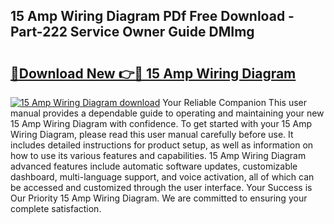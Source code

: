 ## 15 Amp Wiring Diagram PDf Free Download - Part-222 Service Owner Guide DMImg

# <h2><a href="http://dfighz7.blite.top/?on=15+Amp+Wiring+Diagram">🔗Download New 👉🔴 15 Amp Wiring Diagram</a></h2>

[![15 Amp Wiring Diagram download](https://i.imgur.com/lujVjoI.png)](http://dfighz7.blite.top/?on=15+Amp+Wiring+Diagram)
Your Reliable Companion This user manual provides a dependable guide to operating and maintaining your new 15 Amp Wiring Diagram with confidence. To get started with your 15 Amp Wiring Diagram, please read this user manual carefully before use. It includes detailed instructions for product setup, as well as information on how to use its various features and capabilities. 15 Amp Wiring Diagram advanced features include automatic software updates, customizable dashboard, multi-language support, and voice activation, all of which can be accessed and customized through the user interface. Your Success is Our Priority 15 Amp Wiring Diagram. We are committed to ensuring your complete satisfaction.
